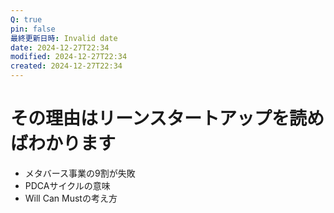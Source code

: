 ```yaml
---
Q: true
pin: false
最終更新日時: Invalid date
date: 2024-12-27T22:34
modified: 2024-12-27T22:34
created: 2024-12-27T22:34
---
```

# その理由はリーンスタートアップを読めばわかります

- メタバース事業の9割が失敗
- PDCAサイクルの意味
- Will Can Mustの考え方